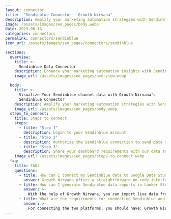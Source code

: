 ```yaml
---
layout: connector
title:  "Sendinblue Connector - Growth Nirvana"
description: Amplify your marketing automation strategies with Sendinblue insights integrated into Looker Studio.
image: /assets/images/seo_pages/body.webp
date: 2023-08-16
categories: connectors
permalink: connectors/sendinblue
icon_url: /assets/images/seo_pages/connectors/sendinblue

sections:
  overview:
    title: >-
      Sendinblue Data Connector
    description: Enhance your marketing automation insights with Sendinblue integration. Seamlessly merge marketing automation data from Sendinblue with Looker Studio's analytical capabilities, unlocking insights that shape marketing campaigns, audience engagement, and operational excellence.
    image_url: /assets/images/seo_pages/overview.webp

  body:
    title: >-
      Visualize Your Sendinblue channel data with Growth Nirvana's
      Sendinblue Connector
    description: Amplify your marketing automation strategies with Sendinblue insights integrated into Looker Studio.
    image_url: /assets/images/seo_pages/body.webp
  steps_to_connect:
    title: Steps to connect
    steps:
      - title: "Step 1"
        description: Login to your Sendinblue account
      - title: "Step 2"
        description: Authorize the Sendinblue connection to send data to Growth Nirvana
      - title: "Step 3"
        description: Share your dashboard requirements with our data team. We will build the report for you.
    image_url: /assets/images/seo_pages/steps-to-connect.webp
  faq:
    title: FAQs
    questions:
      - title: How can I connect my Sendinblue data to Google Data Studio/Looker Studio?
        answer: Growth Nirvana offers a straightforward no-code interface to connect to Sendinblue data sources.
      - title: How can I generate Sendinblue data reports in Looker Studio?
        answer: >-
          With the help of Growth Nirvana, you can import live data from Sendinblue into Looker Studio. These data can be viewed in charts, tables, and dashboards to generate branded reports that can be shared instantly.
      - title: What are the requirements for connecting Sendinblue and Looker Studio?
        answer: >-
          For connecting the two platforms, you should have: Growth Nirvana Account and Sendinblue Ads Account
---
```

